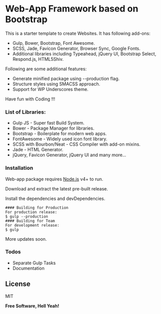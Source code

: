 # Web-App Framework based on Bootstrap

This is a starter template to create Websites. It has following add-ons:

  - Gulp, Bower, Bootstrap, Font Awesome.
  - SCSS, Jade, Favicon Generator, Browser Sync, Google Fonts.
  - Additional libraries including Typeahead, jQuery UI, Bootstrap Select, Respond.js, HTML5Shiv.

Following are some additional features:
  - Generate minified package using --production flag.
  - Structure styles using SMACSS approach.
  - Support for WP Underscores theme. 

Have fun with Coding !!!

### List of Libraries:

* Gulp JS - Super fast Build System.
* Bower - Package Manager for libraries.
* Bootstrap - Boilerplate for modern web apps.
* FontAwesome - Widely used icon font library.
* SCSS with Bourbon/Neat - CSS Compiler with add-on mixins.
* Jade - HTML Generator.
* jQuery, Favicon Generator, jQuery UI and many more...

### Installation

Web-app package requires [Node.js](https://nodejs.org/) v4+ to run.

Download and extract the latest pre-built release.

Install the dependencies and devDependencies.

```
#### Building for Production
For production release:
$ gulp --production
#### Building for Team
For development release:
$ gulp
```
More updates soon.


### Todos

 - Separate Gulp Tasks
 - Documentation

License
----

MIT


**Free Software, Hell Yeah!**

[//]: # (These are reference links used in the body of this note and get stripped out when the markdown processor does its job. There is no need to format nicely because it shouldn't be seen. Thanks SO - http://stackoverflow.com/questions/4823468/store-comments-in-markdown-syntax)


   [dill]: <https://github.com/joemccann/dillinger>
   [git-repo-url]: <https://github.com/joemccann/dillinger.git>
   [john gruber]: <http://daringfireball.net>
   [@thomasfuchs]: <http://twitter.com/thomasfuchs>
   [df1]: <http://daringfireball.net/projects/markdown/>
   [markdown-it]: <https://github.com/markdown-it/markdown-it>
   [Ace Editor]: <http://ace.ajax.org>
   [node.js]: <http://nodejs.org>
   [Twitter Bootstrap]: <http://twitter.github.com/bootstrap/>
   [keymaster.js]: <https://github.com/madrobby/keymaster>
   [jQuery]: <http://jquery.com>
   [@tjholowaychuk]: <http://twitter.com/tjholowaychuk>
   [express]: <http://expressjs.com>
   [AngularJS]: <http://angularjs.org>
   [Gulp]: <http://gulpjs.com>

   [PlDb]: <https://github.com/joemccann/dillinger/tree/master/plugins/dropbox/README.md>
   [PlGh]:  <https://github.com/joemccann/dillinger/tree/master/plugins/github/README.md>
   [PlGd]: <https://github.com/joemccann/dillinger/tree/master/plugins/googledrive/README.md>
   [PlOd]: <https://github.com/joemccann/dillinger/tree/master/plugins/onedrive/README.md>
